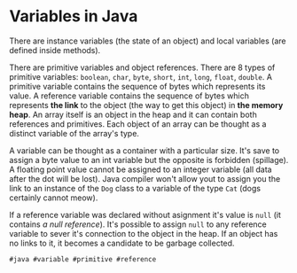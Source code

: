 # Variables in Java

There are instance variables (the state of an object) and local variables (are defined inside methods).

There are primitive variables and object references. There are 8 types of primitive variables: `boolean`, `char`, `byte`, `short`, `int`, `long`, `float`, `double`. A primitive variable contains the sequence of bytes which represents its value. A reference variable contains the sequence of bytes which represents **the link** to the object (the way to get this object) in **the memory heap**. An array itself is an object in the heap and it can contain both references and primitives. Each object of an array can be thought as a distinct variable of the array's type. 

A variable can be thought as a container with a particular size. It's save to assign a byte value to an int variable but the opposite is forbidden (spillage). A floating point value cannot be assigned to an integer variable (all data after the dot will be lost). Java compiler won't allow yout to assign you the link to an instance of the `Dog` class to a variable of the type `Cat` (dogs certainly cannot meow).

If a reference variable was declared without asignment it's value is `null` (it contains *a null reference*). It's possible to assign `null` to any reference variable to sever it's connection to the object in the heap. If an object has no links to it, it becomes a candidate to be garbage collected. 

    #java #variable #primitive #reference
